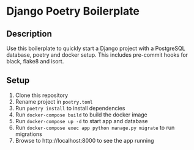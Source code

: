 # Django Poetry Boilerplate

## Description
Use this boilerplate to quickly start a Django project with a PostgreSQL database, poetry and docker setup.
This includes pre-commit hooks for black, flake8 and isort.


## Setup
1. Clone this repository
2. Rename project in `poetry.toml`
3. Run `poetry install` to install dependencies
4. Run `docker-compose build` to build the docker image
5. Run `docker-compose up -d` to start app and database
6. Run `docker-compose exec app python manage.py migrate` to run migrations
7. Browse to http://localhost:8000 to see the app running
